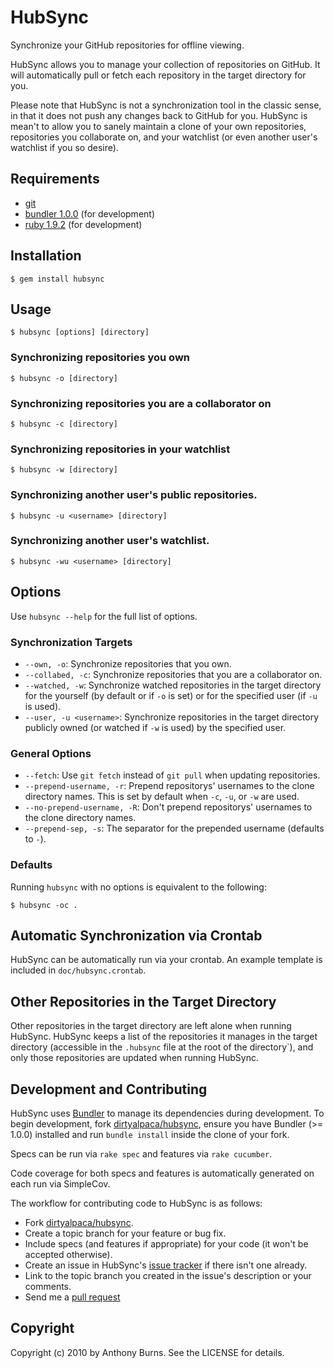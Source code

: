 # HubSync

Synchronize your GitHub repositories for offline viewing.

HubSync allows you to manage your collection of repositories on GitHub. It will
automatically pull or fetch each repository in the target directory for you.

Please note that HubSync is not a synchronization tool in the classic sense, in
that it does not push any changes back to GitHub for you. HubSync is mean't to
allow you to sanely maintain a clone of your own repositories, repositories you
collaborate on, and your watchlist (or even another user's watchlist if you so
desire).

## Requirements

* [git](http://git-scm.com)
* [bundler 1.0.0](http://gembundler.com) (for development)
* [ruby 1.9.2](http://ruby-lang.org) (for development)

## Installation

    $ gem install hubsync

## Usage

    $ hubsync [options] [directory]

### Synchronizing repositories you own

    $ hubsync -o [directory]

### Synchronizing repositories you are a collaborator on

    $ hubsync -c [directory]

### Synchronizing repositories in your watchlist

    $ hubsync -w [directory]

### Synchronizing another user's public repositories.

    $ hubsync -u <username> [directory]

### Synchronizing another user's watchlist.

    $ hubsync -wu <username> [directory]

## Options

Use `hubsync --help` for the full list of options.

### Synchronization Targets

* `--own, -o`: Synchronize repositories that you own.
* `--collabed, -c`: Synchronize repositories that you are a collaborator on.
* `--watched, -w`: Synchronize watched repositories in the target directory
  for the yourself (by default or if `-o` is set) or for the specified user (if
  `-u` is used).
* `--user, -u <username>`: Synchronize repositories in the target directory
  publicly owned (or watched if `-w` is used) by the specified user.

### General Options

* `--fetch`: Use `git fetch` instead of `git pull` when updating repositories.
* `--prepend-username, -r`: Prepend repositorys' usernames to the clone
  directory names. This is set by default when `-c`, `-u`, or `-w` are used.
* `--no-prepend-username, -R`: Don't prepend repositorys' usernames to the
  clone directory names.
* `--prepend-sep, -s`: The separator for the prepended username (defaults to
  `-`).

### Defaults

Running `hubsync` with no options is equivalent to the following:

    $ hubsync -oc .

## Automatic Synchronization via Crontab

HubSync can be automatically run via your crontab. An example template is
included in `doc/hubsync.crontab`.

## Other Repositories in the Target Directory

Other repositories in the target directory are left alone when running HubSync.
HubSync keeps a list of the repositories it manages in the target directory
(accessible in the `.hubsync` file at the root of the directory`), and only
those repositories are updated when running HubSync.

## Development and Contributing

HubSync uses [Bundler](http://gembundler.com) to manage its dependencies during
development. To begin development, fork [dirtyalpaca/hubsync][1], ensure you
have Bundler (>= 1.0.0) installed and run `bundle install` inside the clone of
your fork.

Specs can be run via `rake spec` and features via `rake cucumber`.

Code coverage for both specs and features is automatically generated on each run
via SimpleCov.

The workflow for contributing code to HubSync is as follows:

* Fork [dirtyalpaca/hubsync][1].
* Create a topic branch for your feature or bug fix.
* Include specs (and features if appropriate) for your code (it won't be
  accepted otherwise).
* Create an issue in HubSync's [issue tracker][2] if there isn't one already.
* Link to the topic branch you created in the issue's description or your
  comments.
* Send me a [pull request](http://help.github.com/pull-requests/)

## Copyright

Copyright (c) 2010 by Anthony Burns. See the LICENSE for details.

  [1]: http://github.com/dirtyalpaca/hubsync
  [2]: http://github.com/dirtyalpaca/hubsync/issues
